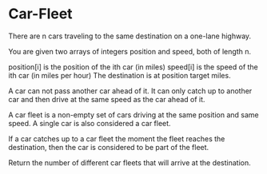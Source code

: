 # Car-Fleet

There are n cars traveling to the same destination on a one-lane highway.

You are given two arrays of integers position and speed, both of length n.

position[i] is the position of the ith car (in miles) speed[i] is the speed of the ith car (in miles per hour) The destination is at position target miles.

A car can not pass another car ahead of it. It can only catch up to another car and then drive at the same speed as the car ahead of it.

A car fleet is a non-empty set of cars driving at the same position and same speed. A single car is also considered a car fleet.

If a car catches up to a car fleet the moment the fleet reaches the destination, then the car is considered to be part of the fleet.

Return the number of different car fleets that will arrive at the destination.
